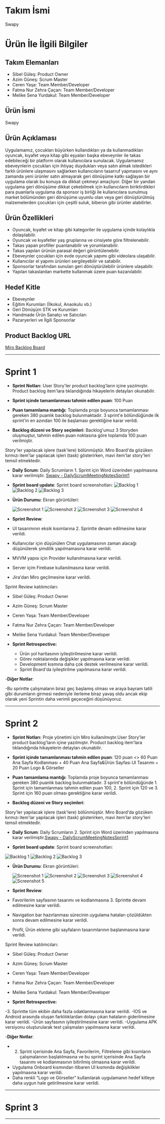 # **Takım İsmi**

Swapy

# Ürün İle İlgili Bilgiler

## Takım Elemanları

- Sibel Güleş: Product Owner
- Azim Güneş: Scrum Master
- Ceren Yaşa: Team Member/Developer
- Fatma Nur Zehra Çaçan: Team Member/Developer
- Melike Sena Yurdakul: Team Member/Developer

## Ürün İsmi

Swapy

## Ürün Açıklaması

Uygulamamız, çocukları büyürken kullandıkları ya da kullanmadıkları oyuncak, kıyafet veya kitap gibi eşyaları başka ebeveynler ile takas edebileceği bir platform olarak kullanıcılara sunulacak. Uygulamamız ebeveynlerin çocukları için ihtiyaç duydukları veya satın almak istedikleri farklı ürünlere ulaşmasını sağlarken kullanıcıların tasarruf yapmasını ve aynı zamanda yeni ürünler satın almayarak geri dönüşüme katkı sağlayan bir uygulama olarak bu konuya da dikkat çekmeyi amaçlıyor. Diğer bir yandan uygulama geri dönüşüme dikkat çekebilmek için kullanıcıların biriktirdikleri para puanlarla uygulama da sponsor iş birliği ile kullanıcılara sunulmuş market bölümünden geri dönüşüme uyumlu olan veya geri dönüştürülmüş malzemelerden çocukları için çeşitli suluk, biberon gibi ürünler alabilirler.  

## Ürün Özellikleri

-	Oyuncak, kıyafet ve kitap gibi kategoriler ile uygulama içinde kolaylıkla dolaşılabilir.
-	Oyuncak ve kıyafetler yaş gruplarına ve cinsiyete göre filtrelenebilir.
-	Takas yapan profiller puanlanabilir ve yorumlanabilir.
-	Takas yapılan ürünün parasal değeri görüntülenebilir.
-	Ebeveynler çocukları için evde oyuncak yapımı gibi videolara ulaşabilir.
-	Kullanıcılar el yapımı ürünleri sergileyebilir ve satabilir.
-	Sponsorlar tarafından sunulan geri dönüştürülebilir ürünlere ulaşabilir.
-	Yapılan takaslardan markette kullanmak üzere puan kazanılabilir.


## Hedef Kitle

-	Ebeveynler
-	Eğitim Kurumları (İlkokul, Anaokulu vb.)
-	Geri Dönüşüm STK ve Kurumları
-	Handmade Ürün Sanatçı ve Satıcıları
- Pazaryerleri ve İlgili Sponsorlar


## Product Backlog URL

[Miro Backlog Board](https://miro.com/app/board/uXjVO2xifHg=/)

---

# Sprint 1

- **Sprint Notları**: User Story'ler product backlog'ların içine yazılmıştır. Product backlog item'lara tıklandığında hikayelerin detayları okunabilir.

- **Sprint içinde tamamlanması tahmin edilen puan**: 100 Puan

- **Puan tamamlama mantığı**: Toplamda proje boyunca tamamlanması gereken 380 puanlık backlog bulunmaktadır. 3 sprint'e bölündüğünde ilk sprint'in en azından 100 ile başlaması gerektiğine karar verildi.

- **Backlog düzeni ve Story seçimleri**: Backlog'umuz 3 Storyden oluşmuştur, tahmin edilen puan noktasına göre toplamda 100 puan verilmiştir.

Story'ler yapılacak işlere (task'lere) bölünmüştür. Miro Board'da gözüken kırmızı item'lar yapılacak işleri (task) gösterirken, mavi item'lar story'leri temsil etmektedir.

- **Daily Scrum**: Daily Scrumların 1. Sprint için Word üzerinden yapılmasına karar verilmiştir. [Swapy - DailyScrumMeetingNotesSprint1](https://github.com/cerenyasa97/swapy/blob/azimgunes/ProjectManagement/Sprint1Documents/Swapy%20-%20DailyScrumMeetingNotesSprint1.docx?raw=true)

- **Sprint board update**: Sprint board screenshotları: 
![Backlog 1](https://github.com/cerenyasa97/swapy/blob/27336a6a8cbf5e034d288cc3d2e246724dd3adc2/ProjectManagement/Sprint1Documents/Swapy%20backlog%201.jpg) 
![Backlog 2](https://github.com/cerenyasa97/swapy/blob/27336a6a8cbf5e034d288cc3d2e246724dd3adc2/ProjectManagement/Sprint1Documents/Swapy%20backlog%20%202.jpg) 
![Backlog 3](https://github.com/cerenyasa97/swapy/blob/27336a6a8cbf5e034d288cc3d2e246724dd3adc2/ProjectManagement/Sprint1Documents/Swapy%20backlog%203.jpg)

- **Ürün Durumu**: Ekran görüntüleri:

  ![Screenshot 1](https://github.com/cerenyasa97/swapy/blob/f716499ee6fdf63fed1cf3acade40e0ec3c5d69c/ProjectManagement/Sprint1Documents/Product%203.jpg)
  ![Screenshot 2](https://github.com/cerenyasa97/swapy/blob/27336a6a8cbf5e034d288cc3d2e246724dd3adc2/ProjectManagement/Sprint1Documents/Product%201.jpg)
  ![Screenshot 3](https://github.com/cerenyasa97/swapy/blob/27336a6a8cbf5e034d288cc3d2e246724dd3adc2/ProjectManagement/Sprint1Documents/Product%202.jpg)
  ![Screenshot 4](https://github.com/cerenyasa97/swapy/blob/f716499ee6fdf63fed1cf3acade40e0ec3c5d69c/ProjectManagement/Sprint1Documents/Product%204.jpg)

- **Sprint Review**: 

- UI tasarımının eksik kısımlarına 2. Sprintte devam edilmesine karar verildi. 
- Kullanıcılar için düşünülen Chat uygulamasının zaman alacağı düşünülerek şimdilik yapılmamasına karar verildi.
- MVVM yapısı için Provider kullanılmasına karar verildi.
- Server içim Firebase kullanılmasına karar verildi.
- Jira'dan Miro geçilmesine karar verildi.


Sprint Review katılımcıları: 

- Sibel Güleş: Product Owner
- Azim Güneş: Scrum Master
- Ceren Yaşa: Team Member/Developer
- Fatma Nur Zehra Çaçan: Team Member/Developer
- Melike Sena Yurdakul: Team Member/Developer

- **Sprint Retrospective:**
  - Ürün yol haritasının iyileştirilmesine karar verildi.
  - Görev noktalarında değişikler yapılmasına karar verildi.
  - Development kısmına daha çok destek verilmesine karar verildi.
  - Sprint Board'da iyileştirilme yapılmasına karar verildi.

-**Diğer Notlar**:

-Bu sprintte çalışmaların biraz geç başlamış olması ve araya bayram tatili gibi durumların girmesi nedeniyle ilerleme biraz yavaş oldu ancak ekip olarak yeni Sprintin daha verimli geçeceğini düşünüyoruz. 

---


# Sprint 2


- **Sprint Notları**: Proje yönetimi için Miro kullanılmıştır.User Story'ler product backlog'ların içine yazılmıştır. Product backlog item'lara tıklandığında hikayelerin detayları okunabilir.

- **Sprint içinde tamamlanması tahmin edilen puan**: 120 puan <> 60 Puan Ana Sayfa Kodlanması + 40 Puan Ana Sayfa&Ürün Sayfası UI Tasarımı + 20 Puan Logo & Görseller

- **Puan tamamlama mantığı**: Toplamda proje boyunca tamamlanması gereken 380 puanlık backlog bulunmaktadır. 3 sprint'e bölündüğünde 1. Sprint için tamamlanması tahmin edilen puan 100, 2. Sprint için 120 ve 3. Sprint için 160 puan olması gerektiğine karar verildi.

- **Backlog düzeni ve Story seçimleri**: 

Story'ler yapılacak işlere (task'lere) bölünmüştür. Miro Board'da gözüken kırmızı item'lar yapılacak işleri (task) gösterirken, mavi item'lar story'leri temsil etmektedir.

- **Daily Scrum**: Daily Scrumların 2. Sprint için Word üzerinden yapılmasına karar verilmiştir.[Swapy - DailyScrumMeetingNotesSprint1](https://github.com/cerenyasa97/swapy/blob/2118adb84aa86952805c63f2c275f18bf52102dd/ProjectManagement/Sprint2Documents/Swapy%20-%20DailyScrumMeetingNotesSprint2.docx=true)

- **Sprint board update**: Sprint board screenshotları: 

![Backlog 1](https://github.com/cerenyasa97/swapy/blob/2118adb84aa86952805c63f2c275f18bf52102dd/ProjectManagement/Sprint2Documents/Swapy.jpg) 
![Backlog 2](https://github.com/cerenyasa97/swapy/blob/2118adb84aa86952805c63f2c275f18bf52102dd/ProjectManagement/Sprint2Documents/Swapy%20(1).jpg) 
![Backlog 3](https://github.com/cerenyasa97/swapy/blob/2118adb84aa86952805c63f2c275f18bf52102dd/ProjectManagement/Sprint2Documents/Swapy%20(2).jpg)



- **Ürün Durumu**: Ekran görüntüleri:

  ![Screenshot 1](https://github.com/cerenyasa97/swapy/blob/2118adb84aa86952805c63f2c275f18bf52102dd/ProjectManagement/Sprint2Documents/1.jpg)
  ![Screenshot 2](https://github.com/cerenyasa97/swapy/blob/2118adb84aa86952805c63f2c275f18bf52102dd/ProjectManagement/Sprint2Documents/2.jpg)
  ![Screenshot 3](https://github.com/cerenyasa97/swapy/blob/2118adb84aa86952805c63f2c275f18bf52102dd/ProjectManagement/Sprint2Documents/3.jpg)
  ![Screenshot 4](https://github.com/cerenyasa97/swapy/blob/2118adb84aa86952805c63f2c275f18bf52102dd/ProjectManagement/Sprint2Documents/4.jpg)
  ![Screenshot 5](https://github.com/cerenyasa97/swapy/blob/2118adb84aa86952805c63f2c275f18bf52102dd/ProjectManagement/Sprint2Documents/5.jpg)

- **Sprint Review**: 

- Favorilerim sayfasının tasarımı ve kodlanmasına 3. Sprintte devam edilmesine karar verildi.
- Navigation bar hazırlanması sürecinin uygulama hataları çözüldükten sonra devam edilmesine karar verildi.
- Profil, Ürün ekleme gibi sayfaların tasarımlarının başlanmasına karar verildi. 


Sprint Review katılımcıları: 

- Sibel Güleş: Product Owner
- Azim Güneş: Scrum Master
- Ceren Yaşa: Team Member/Developer
- Fatma Nur Zehra Çaçan: Team Member/Developer
- Melike Sena Yurdakul: Team Member/Developer

- **Sprint Retrospective:**
 
 -3. Sprintte tüm ekibin daha fazla odaklanmasına karar verildi.
 -IOS ve Android arasında oluşan farklılıklardan dolayı çıkan hataların giderilmesine karar verildi.
 -Ürün sayfasının iyileştirilmesine karar verildi.
 -Uygulama APK versiyonu oluşturularak test çalışmaları yapılmasına karar verildi.

-**Diğer Notlar**:


- 2. Sprint içerisinde Ana Sayfa, Favorilerim, Filtreleme gibi kısımların çalışmalarının başlatılmasına ve bu sprint içerisinde Ana Sayfa tasarımı ve kodlanmasının bitirilmiş olmasına karar verildi.
- Uygulama Onboard kısmından itibaren UI kısmında değişiklikler yapılmasına karar verildi.
- Daha renkli "Logo ve Görseller" kullanılarak uygulamanın hedef kitleye daha uygun hale getirilmesine karar verildi. 


---

# Sprint 3

---
